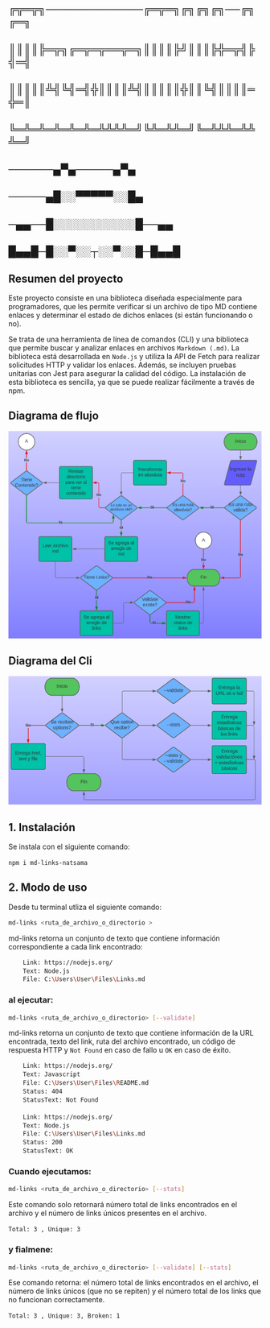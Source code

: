 ## ╔╦═╦╗─────────────╔═╦═╗╔╗╔╗╔╗──╔╗╔═╗
## ║║║║╠═╦╗╔═╦═╦══╦═╗║║║║╠╝║║║╠╬═╦╣╠╣═╣
## ║║║║║╩╣╚╣═╣╬║║║║╩╣║║║║║╬║║╚╣║║║║═╬═║
## ╚═╩═╩═╩═╩═╩═╩╩╩╩═╝╚╩═╩╩═╝╚═╩╩╩═╩╩╩═╝

## ──────▄▀▄─────▄▀▄
## ─────▄█░░▀▀▀▀▀░░█▄
## ─▄▄──█░░░░░░░░░░░█──▄▄
## █▄▄█─█░░▀░░┬░░▀░░█─█▄▄█


## Resumen del proyecto

Este proyecto consiste en una biblioteca diseñada especialmente para programadores, que les permite verificar si un archivo de tipo MD contiene enlaces y determinar el estado de dichos enlaces (si están funcionando o no).

Se trata de una herramienta de línea de comandos (CLI) y una biblioteca que permite buscar y analizar enlaces en archivos `Markdown (.md)`. La biblioteca está desarrollada en `Node.js` y utiliza la API de Fetch para realizar solicitudes HTTP y validar los enlaces. Además, se incluyen pruebas unitarias con Jest para asegurar la calidad del código. La instalación de esta biblioteca es sencilla, ya que se puede realizar fácilmente a través de npm.


## Diagrama de flujo

![Diagrama](Img/diagrama.png)

## Diagrama del Cli

![Diagrama Cli](Img/diagrama-cli.png)


## 1. Instalación

Se instala con el siguiente comando: 

`npm i md-links-natsama`


## 2. Modo de uso

Desde tu terminal utliza el siguiente comando:

```sh
md-links <ruta_de_archivo_o_directorio >
```

md-links retorna un conjunto de texto que contiene información correspondiente a cada link encontrado:

```sh
    Link: https://nodejs.org/
    Text: Node.js
    File: C:\Users\User\Files\Links.md
```

### al ejecutar:

```sh
md-links <ruta_de_archivo_o_directorio> [--validate]
```

md-links retorna un conjunto de texto que contiene información de la URL encontrada, texto del link, ruta del archivo encontrado, un código de respuesta HTTP y `Not Found` en caso de fallo u `OK` en caso de éxito.

```sh
    Link: https://nodejs.org/
    Text: Javascript
    File: C:\Users\User\Files\README.md
    Status: 404
    StatusText: Not Found
    
    Link: https://nodejs.org/
    Text: Node.js
    File: C:\Users\User\Files\Links.md
    Status: 200
    StatusText: OK 
```    

### Cuando ejecutamos:

```sh
md-links <ruta_de_archivo_o_directorio> [--stats]
```
Este comando solo retornará número total de links encontrados en el archivo y el número de links únicos presentes en el archivo.

`Total: 3 , Unique: 3`


### y fialmene:

```sh
md-links <ruta_de_archivo_o_directorio> [--validate] [--stats]
```
Ese comando retorna: el número total de links encontrados en el archivo, el número de links únicos (que no se repiten) y el número total de los links que no funcionan correctamente.

`Total: 3 , Unique: 3, Broken: 1`